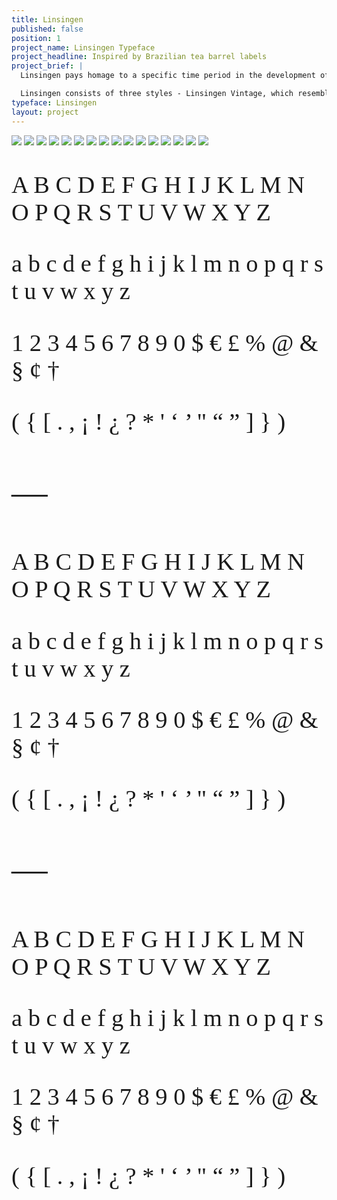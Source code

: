 ```yaml
---
title: Linsingen
published: false
position: 1
project_name: Linsingen Typeface
project_headline: Inspired by Brazilian tea barrel labels
project_brief: |
  Linsingen pays homage to a specific time period in the development of the mate herb culture in the south of Brazil. In the late 1800s and early 1900s companies would cultivate mate herb and ship it using large wood barrels, which lead to the development of a rich graphic design culture and the creation beautiful and diverse labels. Those labels, in particular the ones produced by Linsingen company, were the inspiration for the Linsingen typeface family.

  Linsingen consists of three styles - Linsingen Vintage, which resembles a revival process, preserves the shapes and aesthetics found in the original prints; Linsingen Moderna, a contemporary interpretation of the original shapes, with increased contrast and sharper lines; and Linsingen Stencil, a variation of Moderna. All of the three styles are suited for titles and headlines.
typeface: Linsingen
layout: project
---
```


![](/uploads/Linsingen%20-%20site-15.jpg)
![](/uploads/Linsingen%20-%20site-16.jpg)
![](/uploads/Linsingen%20-%20site-01.jpg)
![](/uploads/Linsingen%20-%20site-02.jpg)
![](/uploads/Linsingen%20-%20site-03.jpg)
![](/uploads/Linsingen%20-%20site-04.jpg)
![](/uploads/Linsingen%20-%20site-05.jpg)
![](/uploads/Linsingen%20-%20site-06.jpg)
![](/uploads/Linsingen%20-%20site-07.jpg)
![](/uploads/Linsingen%20-%20site-08.jpg)
![](/uploads/Linsingen%20-%20site-09.jpg)
![](/uploads/Linsingen%20-%20site-10.jpg)
![](/uploads/Linsingen%20-%20site-11.jpg)
![](/uploads/Linsingen%20-%20site-12.jpg)
![](/uploads/Linsingen%20-%20site-13.jpg)
![](/uploads/Linsingen%20-%20site-14.jpg)

<div class="font-grid" style="font-family: 'Linsingen Moderna'; font-size: 4vw; font-weight: 300;">
  <p>A B C D E F G H I J K L M N O P Q R S T U V W X Y Z</p>
  <div class="break"></div>
  <p>a b c d e f g h i j k l m n o p q r s t u v w x y z</p>
  <div class="break"></div>
  <p>1 2 3 4 5 6 7 8 9 0 $ € £ % @ & § ¢ †</p>
  <div class="break"></div>
  <p>( { [ . , ¡ ! ¿ ? * ' ‘ ’ " “ ” ] } )</p>
</div>

<div class="font-grid" style="font-family: 'Linsingen Moderna'; font-size: 6vw; font-weight: 300;">
  <p>—</p>

<div class="font-grid" style="font-family: 'Linsingen Stencil'; font-size: 4vw; font-weight: 300;">
  <p>A B C D E F G H I J K L M N O P Q R S T U V W X Y Z</p>
  <div class="break"></div>
  <p>a b c d e f g h i j k l m n o p q r s t u v w x y z</p>
  <div class="break"></div>
  <p>1 2 3 4 5 6 7 8 9 0 $ € £ % @ & § ¢ †</p>
  <div class="break"></div>
  <p>( { [ . , ¡ ! ¿ ? * ' ‘ ’ " “ ” ] } )</p>
</div>

<div class="font-grid" style="font-family: 'Linsingen Moderna'; font-size: 6vw; font-weight: 300;">
  <p>—</p>

<div class="font-grid" style="font-family: 'Linsingen Vintage'; font-size: 4vw; font-weight: 300;">
  <p>A B C D E F G H I J K L M N O P Q R S T U V W X Y Z</p>
  <div class="break"></div>
  <p>a b c d e f g h i j k l m n o p q r s t u v w x y z</p>
  <div class="break"></div>
  <p>1 2 3 4 5 6 7 8 9 0 $ € £ % @ & § ¢ †</p>
  <div class="break"></div>
  <p>( { [ . , ¡ ! ¿ ? * ' ‘ ’ " “ ” ] } )</p>
</div>
